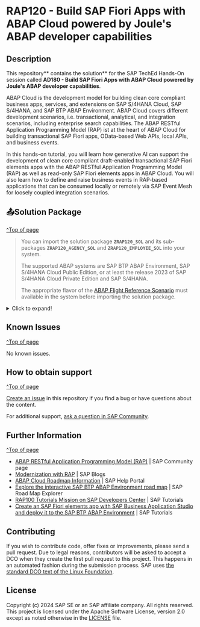 <!--- Register repository https://api.reuse.software/register, then add REUSE badge:
[![REUSE status](https://api.reuse.software/badge/github.com/SAP-samples/abap-platform-rap120)](https://api.reuse.software/info/github.com/SAP-samples/abap-platform-rap120)
-->

# RAP120 - Build SAP Fiori Apps with ABAP Cloud powered by Joule's ABAP developer capabilities

## Description

This repository** contains the solution** for the SAP TechEd Hands-On session called **AD180 - Build SAP Fiori Apps with ABAP Cloud powered by Joule's ABAP developer capabilities**.

ABAP Cloud is the development model for building clean core compliant business apps, services, and extensions on SAP S/4HANA Cloud, SAP S/4HANA, and SAP BTP ABAP Environment. ABAP Cloud covers different development scenarios, i.e. transactional, analytical, and integration scenarios, including enterprise search capabilities. The ABAP RESTful Application Programming Model (RAP) ist at the heart of ABAP Cloud for building transactional SAP Fiori apps, OData-based Web APIs, local APIs, and business events.

In this hands-on tutorial, you will learn how generative AI can support the development of clean core compliant draft-enabled transactional SAP Fiori elements apps with the ABAP RESTful Application Programming Model (RAP) as well as read-only SAP Fiori elements apps in ABAP Cloud. You will also learn how to define and raise business events in RAP-based applications that can be consumed locally or remotely via SAP Event Mesh for loosely coupled integration scenarios.


## 📤Solution Package
[^Top of page](#)

> You can import the solution package **`ZRAP120_SOL`** and its sub-packages **`ZRAP120_AGENCY_SOL`** and **`ZRAP120_EMPLOYEE_SOL`** into your system. 
>
> The supported ABAP systems are SAP BTP ABAP Environment, SAP S/4HANA Cloud Public Edition, or at least the release 2023 of SAP S/4HANA Cloud Private Edition and SAP S/4HANA. 
> 
> The appropriate flavor of the [ABAP Flight Reference Scenario](https://github.com/SAP-samples/abap-platform-refscen-flight) must available in the system before importing the solution package.

<details>
<summary>Click to expand!</summary>

Follow this instructions to import the solutions into your system:

1. [Install the abapGit plugin in your ABAP Development Tools (ADT) for Eclipse](https://developers.sap.com/tutorials/abap-install-abapgit-plugin.html) if you have not already done so.
2. Create the ABAP packages **`ZRAP120_SOL`**, **`ZRAP120_AGENCY_SOL`**, and **`ZRAP120_EMPLOYEE_SOL`** in ADT in the relevant system. [(_see details below_)](https://github.tools.sap/ABAP-Product-Management/rap120/blob/main/README.md#create-the-required-packages-prior-the-import)
3. Open the **abapGit Repositories** view in ADT 
4. Create a link to the `rap120` abapGit repository by clicking on the **+** icon and maintaining the required information in the _**Link New abapGit Repository...**_ window:    
    📤 Git repository URL: `https://github.com/SAP-samples/abap-platform-rap100`  
    👤 Credentials: Enter your user and either your password or personal access token.   
    📦 Package: `ZRAP120_SOL`
5. Now pull/import the FULL solution implementation using the context menu _**Pull...**_.
6. Activate the imported development objects (**Ctrl+Shift+F3**) and publish the local endpoint of the service bindings `ZUI_AGENCYSOL_O4` and `ZUI_EMPLOYEESOL_O4` .

### Create the required packages prior the import

**Main Package:**
- Package Name: **`ZRAP120_SOL`**
- Description: _**`RAP120 - Solution Packages`**_
- Superpackage: **`ZLOCAL`**

**Subpackage 01:**
- Package Name: **`ZRAP120_AGENCY_SOL`**
- Description: _**`RAP120 - Block A: Solution Package for the Agency App`**_
- Superpackage: **`ZRAP120_SOL`**

**Subpackage 02:** 
- Package Name: **`ZRAP120_EMPLOYEE_SOL`**
- Description: _**`RAP120 - Block B: Solution Package for the Employee App`**_
- Superpackage: **`ZRAP120_SOL`**

</details>

## Known Issues
[^Top of page](#)

No known issues. 

## How to obtain support
[^Top of page](#)

[Create an issue](../../issues) in this repository if you find a bug or have questions about the content.
 
For additional support, [ask a question in SAP Community](https://answers.sap.com/questions/ask.html).

## Further Information
[^Top of page](#)

 - [ABAP RESTful Application Programming Model (RAP)](https://community.sap.com/topics/abap/rap) | SAP Community page   
 - [Modernization with RAP](https://blogs.sap.com/2021/10/18/modernization-with-rap/) | SAP Blogs
 - [ABAP Cloud Roadmap Information](https://help.sap.com/docs/abap-cross-product/roadmap-info/ui-services) | SAP Help Portal
 - [Explore the interactive SAP BTP ABAP Environment road map](https://roadmaps.sap.com/board?range=CURRENT-LAST&PRODUCT=6EAE8B28C5D91EDA9FF40F3CC2DBE0E6&PRODUCT=73555000100800001164) | SAP Road Map Explorer
 - [RAP100 Tutorials Mission on SAP Developers Center](https://developers.sap.com/mission.sap-fiori-abap-rap100.html) | SAP Tutorials
 - [Create an SAP Fiori elements app with SAP Business Application Studio and deploy it to the SAP BTP ABAP Environment](https://developers.sap.com/tutorials/abap-environment-deploy-fiori-elements-ui.html) | SAP Tutorials

## Contributing
If you wish to contribute code, offer fixes or improvements, please send a pull request. Due to legal reasons, contributors will be asked to accept a DCO when they create the first pull request to this project. This happens in an automated fashion during the submission process. SAP uses [the standard DCO text of the Linux Foundation](https://developercertificate.org/).

## License
Copyright (c) 2024 SAP SE or an SAP affiliate company. All rights reserved. This project is licensed under the Apache Software License, version 2.0 except as noted otherwise in the [LICENSE](LICENSE) file.
